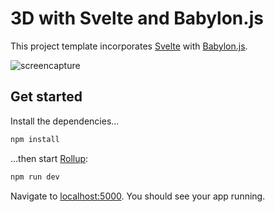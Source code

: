 # 3D with Svelte and Babylon.js

This project template incorporates [Svelte](https://svelte.dev) with [Babylon.js](https://www.babylonjs.com/).

![screencapture](https://miro.medium.com/max/1400/1*SwxJwP059B_jiHL_wtCcEw.gif)

## Get started

Install the dependencies...

```bash
npm install
```

...then start [Rollup](https://rollupjs.org):

```bash
npm run dev
```

Navigate to [localhost:5000](http://localhost:5000). You should see your app running.
